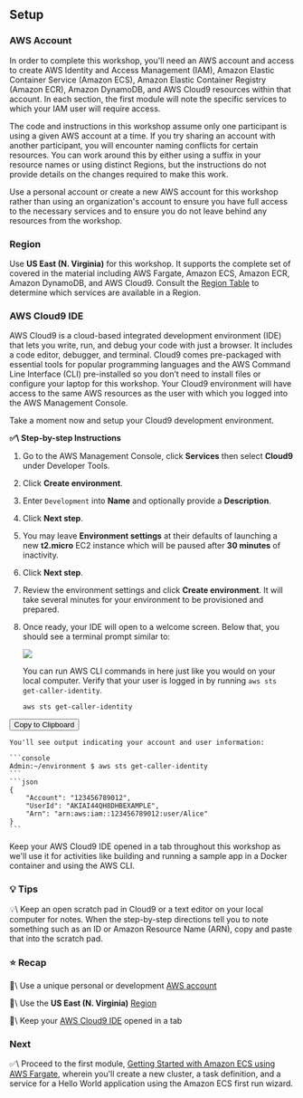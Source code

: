 ## Setup

### AWS Account

In order to complete this workshop, you'll need an AWS account and access to
create AWS Identity and Access Management (IAM), Amazon Elastic Container
Service (Amazon ECS), Amazon Elastic Container Registry (Amazon ECR), Amazon
DynamoDB, and AWS Cloud9 resources within that account. In each section, the
first module will note the specific services to which your IAM user will require
access.

The code and instructions in this workshop assume only one participant is using
a given AWS account at a time. If you try sharing an account with another
participant, you will encounter naming conflicts for certain resources. You can
work around this by either using a suffix in your resource names or using
distinct Regions, but the instructions do not provide details on the changes
required to make this work.

Use a personal account or create a new AWS account for this workshop rather than
using an organization's account to ensure you have full access to the necessary
services and to ensure you do not leave behind any resources from the workshop.

### Region

Use **US East (N. Virginia)** for this workshop. It supports the complete set of
covered in the material including AWS Fargate, Amazon ECS, Amazon ECR, Amazon
DynamoDB, and AWS Cloud9. Consult the [Region Table][region-table] to
determine which services are available in a Region.

### AWS Cloud9 IDE

AWS Cloud9 is a cloud-based integrated development environment (IDE) that lets
you write, run, and debug your code with just a browser. It includes a code
editor, debugger, and terminal. Cloud9 comes pre-packaged with essential tools
for popular programming languages and the AWS Command Line Interface (CLI)
pre-installed so you don’t need to install files or configure your laptop for
this workshop. Your Cloud9 environment will have access to the same AWS
resources as the user with which you logged into the AWS Management Console.

Take a moment now and setup your Cloud9 development environment.

**✅\  Step-by-step Instructions**

1. Go to the AWS Management Console, click **Services** then select **Cloud9**
   under Developer Tools.

1. Click **Create environment**.

1. Enter `Development` into **Name** and optionally provide a **Description**.

1. Click **Next step**.

1. You may leave **Environment settings** at their defaults of launching a new
   **t2.micro** EC2 instance which will be paused after **30 minutes** of
   inactivity.

1. Click **Next step**.

1. Review the environment settings and click **Create environment**. It will
   take several minutes for your environment to be provisioned and prepared.

1. Once ready, your IDE will open to a welcome screen. Below that, you should
   see a terminal prompt similar to:

    ![](images/setup-cloud9-terminal.png)

    You can run AWS CLI commands in here just like you would on your local computer.
    Verify that your user is logged in by running `aws sts get-caller-identity`.

    ```console
    aws sts get-caller-identity
    ```
<button class="btn btn-outline-primary copy">Copy to Clipboard</button>

    You'll see output indicating your account and user information:

    ```console
    Admin:~/environment $ aws sts get-caller-identity
    ```
    ```json
    {
        "Account": "123456789012",
        "UserId": "AKIAI44QH8DHBEXAMPLE",
        "Arn": "arn:aws:iam::123456789012:user/Alice"
    }
    ```

Keep your AWS Cloud9 IDE opened in a tab throughout this workshop as we'll use
it for activities like building and running a sample app in a Docker container
and using the AWS CLI.

### 💡 Tips

💡\  Keep an open scratch pad in Cloud9 or a text editor on your local computer
for notes.  When the step-by-step directions tell you to note something such as
an ID or Amazon Resource Name (ARN), copy and paste that into the scratch pad.

### ⭐ Recap

🔑\  Use a unique personal or development [AWS account](#aws-account)

🔑\   Use the **US East (N. Virginia)** [Region](#region)

🔑\   Keep your [AWS Cloud9 IDE](#aws-cloud9-ide) opened in a tab

### Next

✅\  Proceed to the first module, [Getting Started with Amazon ECS using AWS
Fargate][getting-started], wherein you'll create a new cluster, a task
definition, and a service for a Hello World application using the Amazon ECS
first run wizard.

[region-table]: https://aws.amazon.com/about-aws/global-infrastructure/regional-product-services/
[getting-started]: getting-started-with-amazon-ecs-using-aws-fargate.html
